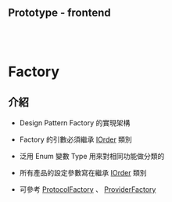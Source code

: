 ## Prototype - frontend

<br><br>

# Factory

## 介紹

- Design Pattern Factory 的實現架構

- Factory 的引數必須繼承 [IOrder](IOrder.cs) 類別

- 泛用 Enum 變數 Type 用來對相同功能做分類的

- 所有產品的設定參數寫在繼承 [IOrder](IOrder.cs) 類別

- 可參考 [ProtocolFactory](../Network/WebRequest/Protocol/ProtocolFactory.cs) 、 [ProviderFactory](../Network/WebRequest/Provider/ProviderFactory.cs)